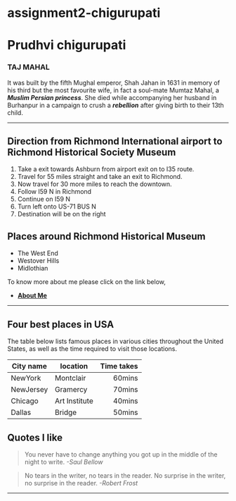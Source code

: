 # assignment2-chigurupati
# Prudhvi chigurupati
### TAJ MAHAL ###

It was built by the fifth Mughal emperor, Shah Jahan in 1631 in memory of his third but the most favourite wife, in fact a soul-mate Mumtaz Mahal, a ***Muslim Persian princess***. She died while accompanying her husband in Burhanpur in a campaign to crush a ***rebellion*** after giving birth to their 13th child.

---

## Direction from Richmond International airport to Richmond Historical Society Museum

1. Take a exit towards Ashburn from airport exit on to I35 route.
2. Travel for 55 miles straight and take an exit to Richmond.
3. Now travel for 30 more miles to reach the downtown.
4. Follow I59 N in Richmond
5. Continue on I59 N
6. Turn left onto US-71 BUS N
7. Destination will be on the right

## Places around Richmond Historical Museum

* The West End
* Westover Hills
* Midlothian

To know more about me please click on the link below,
* **[About Me](AboutMe.md)**

---

## Four best places in USA

The table below lists famous places in various cities throughout the United States, as well as the time required to visit those locations.

| City name | location | Time takes |
| --- | --- | ---: |
| NewYork | Montclair | 60mins |
| NewJersey | Gramercy | 70mins |
| Chicago | Art Institute | 40mins |
| Dallas | Bridge | 50mins |

## Quotes I like

> You never have to change anything you got up in the middle of the night to write.
  *-Saul Bellow*

> No tears in the writer, no tears in the reader. No surprise in the writer, no surprise in the reader.
  *-Robert Frost*
 
---
